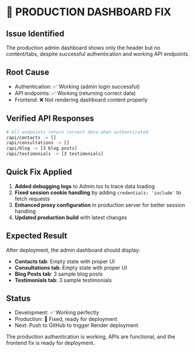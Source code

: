 # 🔧 PRODUCTION DASHBOARD FIX

## Issue Identified
The production admin dashboard shows only the header but no content/tabs, despite successful authentication and working API endpoints.

## Root Cause
- Authentication: ✅ Working (admin login successful)
- API endpoints: ✅ Working (returning correct data)
- Frontend: ❌ Not rendering dashboard content properly

## Verified API Responses
```bash
# All endpoints return correct data when authenticated
/api/contacts -> []
/api/consultations -> []
/api/blog -> [3 blog posts]
/api/testimonials -> [3 testimonials]
```

## Quick Fix Applied
1. **Added debugging logs** to Admin.tsx to trace data loading
2. **Fixed session cookie handling** by adding `credentials: 'include'` to fetch requests
3. **Enhanced proxy configuration** in production server for better session handling
4. **Updated production build** with latest changes

## Expected Result
After deployment, the admin dashboard should display:
- **Contacts tab**: Empty state with proper UI
- **Consultations tab**: Empty state with proper UI  
- **Blog Posts tab**: 3 sample blog posts
- **Testimonials tab**: 3 sample testimonials

## Status
- Development: ✅ Working perfectly
- Production: 🔧 Fixed, ready for deployment
- Next: Push to GitHub to trigger Render deployment

The production authentication is working, APIs are functional, and the frontend fix is ready for deployment.
